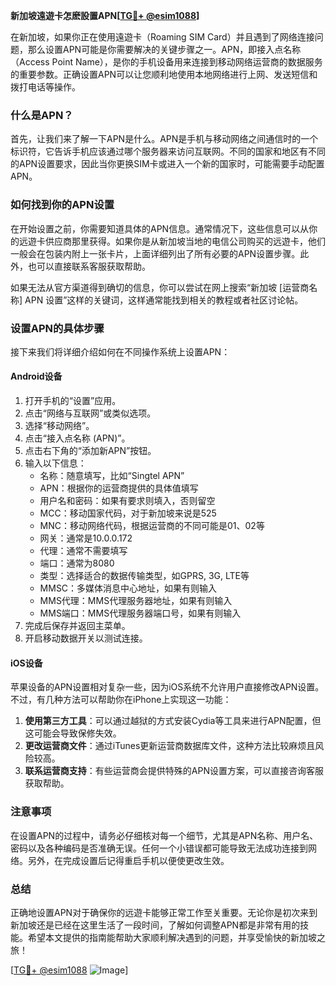 **新加坡遠遊卡怎麽設置APN[[TG💪+ @esim1088](https://t.me/s/esim1088)]**

在新加坡，如果你正在使用遠遊卡（Roaming SIM Card）并且遇到了网络连接问题，那么设置APN可能是你需要解决的关键步骤之一。APN，即接入点名称（Access Point Name），是你的手机设备用来连接到移动网络运营商的数据服务的重要参数。正确设置APN可以让您顺利地使用本地网络进行上网、发送短信和拨打电话等操作。

### 什么是APN？

首先，让我们来了解一下APN是什么。APN是手机与移动网络之间通信时的一个标识符，它告诉手机应该通过哪个服务器来访问互联网。不同的国家和地区有不同的APN设置要求，因此当你更换SIM卡或进入一个新的国家时，可能需要手动配置APN。

### 如何找到你的APN设置

在开始设置之前，你需要知道具体的APN信息。通常情况下，这些信息可以从你的远遊卡供应商那里获得。如果你是从新加坡当地的电信公司购买的远遊卡，他们一般会在包装内附上一张卡片，上面详细列出了所有必要的APN设置步骤。此外，也可以直接联系客服获取帮助。

如果无法从官方渠道得到确切的信息，你可以尝试在网上搜索“新加坡 [运营商名称] APN 设置”这样的关键词，这样通常能找到相关的教程或者社区讨论帖。

### 设置APN的具体步骤

接下来我们将详细介绍如何在不同操作系统上设置APN：

#### Android设备

1. 打开手机的“设置”应用。
2. 点击“网络与互联网”或类似选项。
3. 选择“移动网络”。
4. 点击“接入点名称 (APN)”。
5. 点击右下角的“添加新APN”按钮。
6. 输入以下信息：
   - 名称：随意填写，比如“Singtel APN”
   - APN：根据你的运营商提供的具体值填写
   - 用户名和密码：如果有要求则填入，否则留空
   - MCC：移动国家代码，对于新加坡来说是525
   - MNC：移动网络代码，根据运营商的不同可能是01、02等
   - 网关：通常是10.0.0.172
   - 代理：通常不需要填写
   - 端口：通常为8080
   - 类型：选择适合的数据传输类型，如GPRS, 3G, LTE等
   - MMSC：多媒体消息中心地址，如果有则输入
   - MMS代理：MMS代理服务器地址，如果有则输入
   - MMS端口：MMS代理服务器端口号，如果有则输入
7. 完成后保存并返回主菜单。
8. 开启移动数据开关以测试连接。

#### iOS设备

苹果设备的APN设置相对复杂一些，因为iOS系统不允许用户直接修改APN设置。不过，有几种方法可以帮助你在iPhone上实现这一功能：

1. **使用第三方工具**：可以通过越狱的方式安装Cydia等工具来进行APN配置，但这可能会导致保修失效。
2. **更改运营商文件**：通过iTunes更新运营商数据库文件，这种方法比较麻烦且风险较高。
3. **联系运营商支持**：有些运营商会提供特殊的APN设置方案，可以直接咨询客服获取帮助。

### 注意事项

在设置APN的过程中，请务必仔细核对每一个细节，尤其是APN名称、用户名、密码以及各种编码是否准确无误。任何一个小错误都可能导致无法成功连接到网络。另外，在完成设置后记得重启手机以便使更改生效。

### 总结

正确地设置APN对于确保你的远遊卡能够正常工作至关重要。无论你是初次来到新加坡还是已经在这里生活了一段时间，了解如何调整APN都是非常有用的技能。希望本文提供的指南能帮助大家顺利解决遇到的问题，并享受愉快的新加坡之旅！

[[TG💪+ @esim1088](https://t.me/s/esim1088) ![Image](https://i.postimg.cc/4NQfJmqS/Snipaste-2025-05-13-00-14-12.png)]